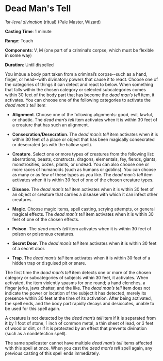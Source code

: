 # Dead Man's Tell
*1st-level divination* (ritual) (Pale Master, Wizard)

**Casting Time**: 1 minute

**Range**: Touch

**Components**: V, M (one part of a criminal’s corpse, which must be flexible in some way)

**Duration**: Until dispelled

You imbue a body part taken from a criminal’s corpse--such as a hand, finger, or head--with divinatory powers that cause it to react. Choose one of the categories of things it can detect and react to below. When something that falls within the chosen category or selected subcategories comes within 30 feet of the body part that has become the *dead man’s tell* item, it activates. You can choose one of the following categories to activate the *dead man’s tell* item:

* **Alignment**. Choose one of the following alignments: good, evil, lawful, or chaotic. The *dead man’s tell* item activates when it is within 30 feet of a creature that has such an alignment.

* **Consecration/Desecration**. The *dead man’s tell* item activates when it is within 30 feet of a place or object that has been magically consecrated or desecrated (as with the hallow spell).

* **Creature**. Select one or more types of creatures from the following list: aberrations, beasts, constructs, dragons, elementals,  fey, fiends, giants, monstrosities, oozes, plants, or undead. You can also choose one or more races of humanoids (such as humans or goblins). You can choose as many or as few of these types as you like. The *dead man’s tell* item activates when it is within 30 feet of one of the chosen creature types.

* **Disease**. The *dead man’s tell* item activates when it is within 30 feet of an object or creature that carries a disease with which it can infect other creatures.

* **Magic**. Choose magic items, spell casting, scrying attempts, or general magical effects. The *dead man’s tell* item activates when it is within 30 feet of one of the chosen effects.

* **Poison**. The *dead man’s tell* item activates when it is within 30 feet of poison or poisonous creatures. 

* **Secret Door**. The *dead man’s tell* item activates when it is within 30 feet of a secret door.

* **Trap**. The *dead man’s tell* item activates when it is within 30 feet of a hidden trap or disguised pit or snare.

The first time the *dead man’s tell* item detects one or more of the chosen category or subcategories of subjects within 30 feet, it activates. When activated, the item violently spasms for one round; a hand clenches, a finger jerks, jaws chatter, and the like. The *dead man’s tell* item does not indicate the power or location of the subject it has detected, merely its presence within 30 feet at the time of its activation. After being activated, the spell ends, and the body part rapidly decays and desiccates, unable to be used for this spell again.

A creature is not detected by the *dead man’s tell* item if it is separated from it by 1 foot of stone, 1 inch of common metal, a thin sheet of lead, or 3 feet of wood or dirt, or if it is protected by an effect that prevents divination (such as a nondetection spell).

The same spellcaster cannot have multiple *dead man’s tell* items affected with this spell at once. When you cast the *dead man’s tell* spell again, any previous casting of this spell ends immediately.

